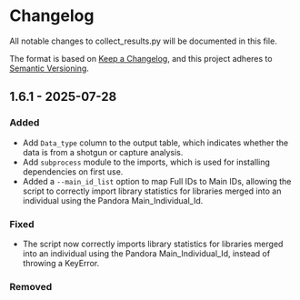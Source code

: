# Changelog

All notable changes to collect_results.py will be documented in this file.

The format is based on [Keep a Changelog](https://keepachangelog.com/en/1.1.0/),
and this project adheres to [Semantic Versioning](https://semver.org/spec/v2.0.0.html).

## 1.6.1 - 2025-07-28

### Added

- Add `Data_type` column to the output table, which indicates whether the data is from a shotgun or capture analysis.
- Add `subprocess` module to the imports, which is used for installing dependencies on first use.
- Added a `--main_id_list` option to map Full IDs to Main IDs, allowing the script to correctly import library statistics for libraries merged into an individual using the Pandora Main_Individual_Id.

### Fixed

- The script now correctly imports library statistics for libraries merged into an individual using the Pandora Main_Individual_Id, instead of throwing a KeyError.

### Removed